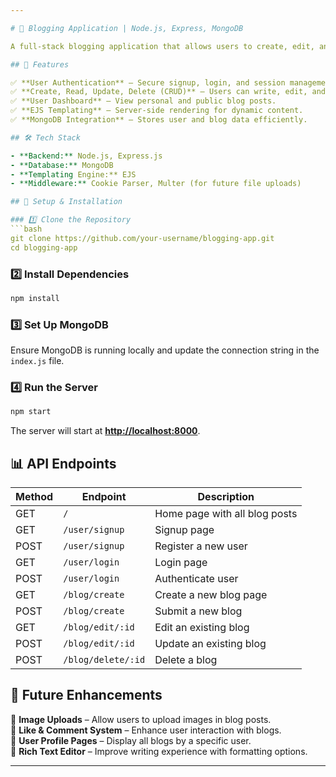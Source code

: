 ```yaml
---

# 📝 Blogging Application | Node.js, Express, MongoDB  

A full-stack blogging application that allows users to create, edit, and delete blog posts with authentication and user management.  

## 🚀 Features  

✅ **User Authentication** – Secure signup, login, and session management using cookies.  
✅ **Create, Read, Update, Delete (CRUD)** – Users can write, edit, and delete their blogs.  
✅ **User Dashboard** – View personal and public blog posts.  
✅ **EJS Templating** – Server-side rendering for dynamic content.  
✅ **MongoDB Integration** – Stores user and blog data efficiently.  

## 🛠️ Tech Stack  

- **Backend:** Node.js, Express.js  
- **Database:** MongoDB  
- **Templating Engine:** EJS  
- **Middleware:** Cookie Parser, Multer (for future file uploads)  

## 🚀 Setup & Installation  

### 1️⃣ Clone the Repository  
```bash
git clone https://github.com/your-username/blogging-app.git  
cd blogging-app  
```  

### 2️⃣ Install Dependencies  
```bash
npm install  
```  

### 3️⃣ Set Up MongoDB  
Ensure MongoDB is running locally and update the connection string in the `index.js` file.  

### 4️⃣ Run the Server  
```bash
npm start  
```  
The server will start at **[http://localhost:8000](http://localhost:8000)**.  

## 📊 API Endpoints  

| Method | Endpoint     | Description                        |  
|--------|-------------|------------------------------------|  
| GET    | `/`         | Home page with all blog posts     |  
| GET    | `/user/signup` | Signup page                     |  
| POST   | `/user/signup` | Register a new user            |  
| GET    | `/user/login`  | Login page                     |  
| POST   | `/user/login`  | Authenticate user              |  
| GET    | `/blog/create` | Create a new blog page         |  
| POST   | `/blog/create` | Submit a new blog              |  
| GET    | `/blog/edit/:id` | Edit an existing blog        |  
| POST   | `/blog/edit/:id` | Update an existing blog      |  
| POST   | `/blog/delete/:id` | Delete a blog              |  

## 🔧 Future Enhancements  

📌 **Image Uploads** – Allow users to upload images in blog posts.  
📌 **Like & Comment System** – Enhance user interaction with blogs.  
📌 **User Profile Pages** – Display all blogs by a specific user.  
📌 **Rich Text Editor** – Improve writing experience with formatting options.  

---
```

